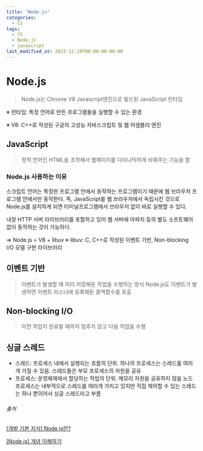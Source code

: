 ```yaml
---
title: "Node.js"
categories:
  - CS
tags:
  - CS
  - Node.js
  - javascript
last_modified_at: 2023-11-29T00:00:00-00:00
---
```


# Node.js

> Node.js는 Chrome V8 Javascript엔진으로 빌드된 JavaScript 런타임

※ 런타임: 특정 언어로 만든 프로그램들을 실행할 수 있는 환경

※ V8: C++로 작성된 구글의 고성능 자바스크립트 및 웹 어셈블리 엔진

## JavaScript

> 정적 언어인 HTML을 조작해서 웹페이지를 다이나믹하게 바꿔주는 기능을 함

### Node.js 사용하는 이유

스크립트 언어는 특정한 프로그램 안에서 동작하는 프로그램이기 때문에 웹 브라우저 프로그램 안에서만 동작한다. 즉, JavaScript를 웹 브라우저에서 독립시킨 것으로 Node.js를 설치하게 되면 터미널프로그램에서 브라우저 없이 바로 실행할 수 있다.

내장 HTTP 서버 라이브러리를 포함하고 있어 웹 서버에 아파치 등의 별도 소프트웨어 없이 동작하는 것이 가능하다.

=> Node.js = V8 + libuv
※ libuv: C, C++로 작성된 이벤트 기반, Non-blocking I/O 모델 구현 라이브러리

## 이벤트 기반

> 이벤트가 발생할 때 미리 저장해둔 작업을 수행하는 방식
> Node.js도 이벤트가 발생하면 이벤트 리스너에 등록해둔 콜백함수를 호출

## Non-blocking I/O

> 이전 작업이 완료될 때까지 멈추지 않고 다음 작업을 수행

## 싱글 스레드

- 스레드: 프로세스 내에서 실행되는 흐름의 단위. 하나의 프로세스는 스레드를 여러개 가질 수 있음. 스레드들은 부모 프로세스의 자원을 공유
- 프로세스: 운영체제에서 할당하는 작업의 단위. 메모리 자원을 공유하지 않음
  노드 프로세스는 내부적으로 스레드를 여러개 가지고 있지만 직접 제어할 수 있는 스레드는 하나 뿐이어서 싱글 스레드라고 부름

###### 출처

[[개발 기본 지식] Node.js란?](https://velog.io/@remon/%EA%B0%9C%EB%B0%9C-%EA%B8%B0%EB%B3%B8-%EC%A7%80%EC%8B%9D-Node.js%EB%9E%80)

[[Node.js] 개념 이해하기](https://hanamon.kr/nodejs-%EA%B0%9C%EB%85%90-%EC%9D%B4%ED%95%B4%ED%95%98%EA%B8%B0/)
